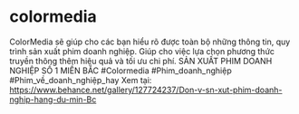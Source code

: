 # colormedia
ColorMedia sẽ giúp cho các bạn hiểu rõ được toàn bộ những thông tin, quy trình sản xuất phim doanh nghiệp. Giúp cho việc lựa chọn phương thức truyền thông thêm hiệu quả và tối ưu chi phí.  SẢN XUẤT PHIM DOANH NGHIỆP SỐ 1 MIỀN BẮC #Colormedia #Phim_doanh_nghiệp #Phim_về_doanh_nghiệp_hay Xem tại: https://www.behance.net/gallery/127724237/Don-v-sn-xut-phim-doanh-nghip-hang-du-min-Bc 
